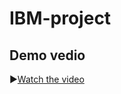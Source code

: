 # IBM-project
## Demo vedio
▶[Watch the video](https://drive.google.com/file/d/1cuaTer99Pp7CxRNGOoxBA--1oge6SAWu/view?usp=drivesdk)
